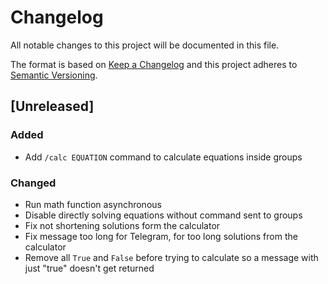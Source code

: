 # Changelog
All notable changes to this project will be documented in this file.

The format is based on [Keep a Changelog](http://keepachangelog.com/en/1.0.0/)
and this project adheres to [Semantic Versioning](http://semver.org/spec/v2.0.0.html).


## [Unreleased]

### Added
- Add `/calc EQUATION` command to calculate equations inside groups

### Changed
- Run math function asynchronous
- Disable directly solving equations without command sent to groups
- Fix not shortening solutions form the calculator
- Fix message too long for Telegram, for too long solutions from the calculator
- Remove all `True` and `False` before trying to calculate so a message with just "true" doesn't get returned
